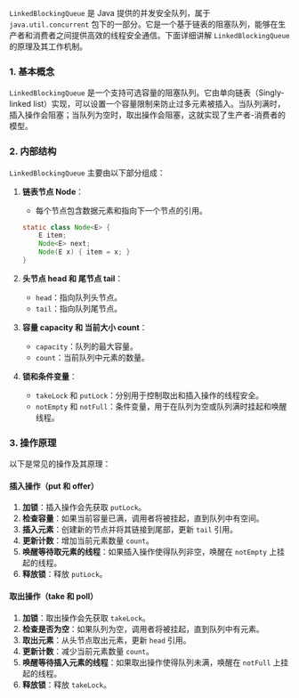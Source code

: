 `LinkedBlockingQueue` 是 Java 提供的并发安全队列，属于 `java.util.concurrent` 包下的一部分。它是一个基于链表的阻塞队列，能够在生产者和消费者之间提供高效的线程安全通信。下面详细讲解 `LinkedBlockingQueue` 的原理及其工作机制。

### 1. 基本概念

`LinkedBlockingQueue` 是一个支持可选容量的阻塞队列。它由单向链表（Singly-linked list）实现，可以设置一个容量限制来防止过多元素被插入。当队列满时，插入操作会阻塞；当队列为空时，取出操作会阻塞，这就实现了生产者-消费者的模型。

### 2. 内部结构

`LinkedBlockingQueue` 主要由以下部分组成：

1. **链表节点 Node**：
   - 每个节点包含数据元素和指向下一个节点的引用。
   ```java
   static class Node<E> {
       E item;
       Node<E> next;
       Node(E x) { item = x; }
   }
   ```

2. **头节点 head 和 尾节点 tail**：
   - `head`：指向队列头节点。
   - `tail`：指向队列尾节点。

3. **容量 capacity 和 当前大小 count**：
   - `capacity`：队列的最大容量。
   - `count`：当前队列中元素的数量。

4. **锁和条件变量**：
   - `takeLock` 和 `putLock`：分别用于控制取出和插入操作的线程安全。
   - `notEmpty` 和 `notFull`：条件变量，用于在队列为空或队列满时挂起和唤醒线程。

### 3. 操作原理

以下是常见的操作及其原理：

#### 插入操作（put 和 offer）

1. **加锁**：插入操作会先获取 `putLock`。
2. **检查容量**：如果当前容量已满，调用者将被挂起，直到队列中有空间。
3. **插入元素**：创建新的节点并将其链接到尾部，更新 `tail` 引用。
4. **更新计数**：增加当前元素数量 `count`。
5. **唤醒等待取元素的线程**：如果插入操作使得队列非空，唤醒在 `notEmpty` 上挂起的线程。
6. **释放锁**：释放 `putLock`。

#### 取出操作（take 和 poll）

1. **加锁**：取出操作会先获取 `takeLock`。
2. **检查是否为空**：如果队列为空，调用者将被挂起，直到队列中有元素。
3. **取出元素**：从头节点取出元素，更新 `head` 引用。
4. **更新计数**：减少当前元素数量 `count`。
5. **唤醒等待插入元素的线程**：如果取出操作使得队列未满，唤醒在 `notFull` 上挂起的线程。
6. **释放锁**：释放 `takeLock`。

